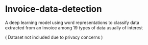 # Invoice-data-detection
A deep learning model using word representations to classify data extracted from an Invoice among 19
types of data usually of interest

( Dataset not included due to privacy concerns )
